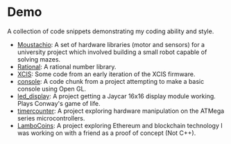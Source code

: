# Demo
A collection of code snippets demonstrating my coding ability and style.

- [Moustachio](Moustachio/README.md): A set of hardware libraries (motor and sensors) for a university project which involved building a small robot capable of solving mazes.
- [Rational](Rational/README.md): A rational number library.
- [XCIS](XCIS/README.md): Some code from an early iteration of the XCIS firmware.
- [console](console/README.md): A code chunk from a project attempting to make a basic console using Open GL.
- [led_display](led_display/README.md): A project getting a Jaycar 16x16 display module working. Plays Conway's game of life.
- [timercounter](timercounter/README.md): A project exploring hardware manipulation on the ATMega series microcontrollers.
- [LamboCoins](https://github.com/AhemOne/LamboCoins): A project exploring Ethereum and blockchain technology I was working on with a friend as a proof of concept (Not C++).



